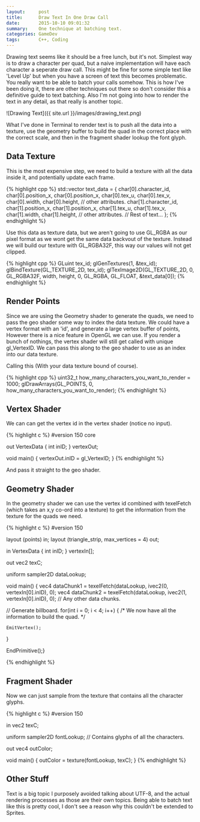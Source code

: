 ```yaml
---
layout:     post
title:      Draw Text In One Draw Call
date:       2015-10-10 09:01:32
summary:    One technique at batching text.
categories: GameDev
tags:       C++, Coding
---
```



Drawing text seems like it should be a free lunch, but it's not. Simplest way is to draw a character per quad, but a naive implementation will have each character a seperate draw call. This might be fine for some simple text like 'Level Up' but when you have a screen of text this becomes problematic. You really want to be able to batch your calls somehow. This is how I've been doing it, there are other techniques out there so don't consider this a definitive guide to text batching. Also I'm not going into how to render the text in any detail, as that really is another topic.

![Drawing Text]({{ site.url }}/images/drawing_text.png)

What I've done in Terminal to render text is to push all the data into a texture, use the geometry buffer to build the quad in the correct place with the correct scale, and then in the fragment shader lookup the font glyph.


## Data Texture

This is the most expensive step, we need to build a texture with all the data inside it, and potentially update each frame.

{% highlight cpp %}
std::vector<float> text_data = {
  char[0].character_id, char[0].position_x, char[0].position_x, char[0].tex_u, char[0].tex_v, char[0].width, char[0].height, // other attributes.
  char[1].character_id, char[1].position_x, char[1].position_x, char[1].tex_u, char[1].tex_v, char[1].width, char[1].height, // other attributes.
  // Rest of text...
};
{% endhighlight %}

Use this data as texture data, but we aren't going to use GL_RGBA as our pixel format as we wont get the same data backvout of the texture. Instead we will build our texture with GL_RGBA32F, this way our values will not get clipped.

{% highlight cpp %}
GLuint tex_id;
glGenTextures(1, &tex_id);
glBindTexture(GL_TEXTURE_2D, tex_id);
glTexImage2D(GL_TEXTURE_2D, 0, GL_RGBA32F, width, height, 0, GL_RGBA, GL_FLOAT, &text_data[0]);
{% endhighlight %}

## Render Points

Since we are using the Geometry shader to generate the quads, we need to pass the geo shader some way to index the data texture. We could have a vertex format with an 'id', and generate a large vertex buffer of points, However there is a nice feature in OpenGL we can use. If you render a bunch of nothings, the vertex shader will still get called with unique gl_VertexID. We can pass this along to the geo shader to use as an index into our data texture.

Calling this (With your data texture bound of course).

{% highlight cpp %}
uint32_t how_many_characters_you_want_to_render = 1000;
glDrawArrays(GL_POINTS, 0, how_many_characters_you_want_to_render);
{% endhighlight %}

## Vertex Shader

We can can get the vertex id in the vertex shader (notice no input).

{% highlight c %}
#version 150 core

out VertexData {
  int inID;
} vertexOut;

void main() {
  vertexOut.inID = gl_VertexID;
}
{% endhighlight %}

And pass it straight to the geo shader.


## Geometry Shader

In the geometry shader we can use the vertex id combined with texelFetch (which takes an x,y co-ord into a texture) to get the information from the texture for the quads we need.

{% highlight c %}
#version 150

layout (points) in;
layout (triangle_strip, max_vertices = 4) out;

in VertexData {
  int inID;
} vertexIn[];

out vec2 texC;

uniform sampler2D dataLookup;

void main()
{
  vec4 dataChunk1 = texelFetch(dataLookup, ivec2(0, vertexIn[0].inID), 0);
  vec4 dataChunk2 = texelFetch(dataLookup, ivec2(1, vertexIn[0].inID), 0);
  // Any other data chunks.

  // Generate billboard.
  for(int i = 0; i < 4; i++)
  {
    /*
     We now have all the information to build the quad.
    */

    EmitVertex();
  }

  EndPrimitive();}

{% endhighlight %}



## Fragment Shader

Now we can just sample from the texture that contains all the character glyphs.

{% highlight c %}
#version 150

in vec2 texC;

uniform sampler2D fontLookup; // Contains glyphs of all the characters.

out vec4 outColor;

void main()
{
  outColor = texture(fontLookup, texC);
}
{% endhighlight %}



## Other Stuff

Text is a big topic I purposely avoided talking about UTF-8, and the actual rendering processes as those are their own topics. Being able to batch text like this is pretty cool, I don't see a reason why this couldn't be extended to Sprites.

